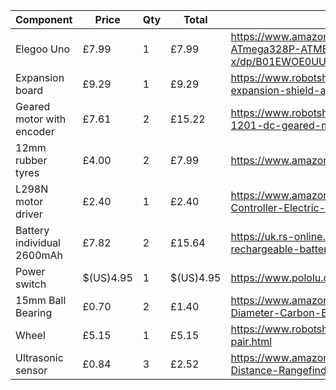 | Component                  | Price | Qty | Total  | Link                                                                                      |
|----------------------------|-------|-----|--------|-------------------------------------------------------------------------------------------|
| Elegoo Uno                 | £7.99 | 1   | £7.99  | https://www.amazon.co.uk/Elegoo-Board-ATmega328P-ATMEGA16U2-Arduino-x/dp/B01EWOE0UU/      |
| Expansion board            | £9.29 | 1   | £9.29  | https://www.robotshop.com/uk/gravity-i-o-expansion-shield-arduino-v7.html                 |
| Geared motor with encoder  | £7.61 | 2   | £15.22 | https://www.robotshop.com/uk/micro-6v-160rpm-1201-dc-geared-motor-encoder.html            |
| 12mm rubber tyres          | £4.00 | 2   | £7.99  | https://www.amazon.co.uk/gp/product/B01KKBLXR2                                            |
| L298N motor driver         | £2.40 | 1   | £2.40  | https://www.amazon.co.uk/TIMESETL-Stepper-Controller-Electric-Projects/dp/B077YC3JX9      |
| Battery individual 2600mAh | £7.82 | 2   | £15.64 | https://uk.rs-online.com/web/p/speciality-size-rechargeable-batteries/8801558/            |
| Power switch               | $(US)4.95 | 1   | $(US)4.95  | https://www.pololu.com/product/2809/specs                                  |
| 15mm Ball Bearing          | £0.70 | 2   | £1.40  | https://www.amazon.co.uk/ueetek-10-pieces-Diameter-Carbon-Bearing/dp/B0795MND8G/          |
| Wheel                      | £5.15 | 1   | £5.15  | https://www.robotshop.com/uk/tamiya-wheels-pair.html                                      |
| Ultrasonic sensor          | £0.84 | 3   | £2.52  | https://www.amazon.co.uk/HC-SR04-Ultrasonic-Distance-Rangefinder-Detection/dp/B0066X9V5K/ |
